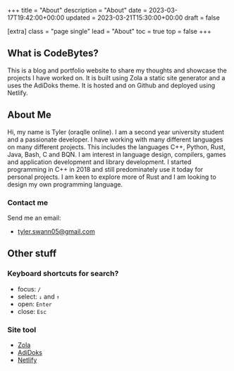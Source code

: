 +++
title = "About"
description = "About"
date = 2023-03-17T19:42:00+00:00
updated = 2023-03-21T15:30:00+00:00
draft = false

[extra]
class = "page single"
lead = "About"
toc = true
top = false
+++

## What is CodeBytes?

This is a blog and portfolio website to share my thoughts and showcase the projects I have worked on. It is built using Zola a static site generator and a uses the AdiDoks theme. It is hosted and on Github and deployed using Netlify.

## About Me

Hi, my name is Tyler (oraqlle online). I am a second year university student and a passionate developer. I have working with many different languages on many different projects. This includes the languages C++, Python, Rust, Java, Bash, C and BQN. I am interest in language design, compilers, games and application development and library development. I started programming in C++ in 2018 and still predominately use it today for personal projects. I am keen to explore more of Rust and I am looking to design my own programming language.

### Contact me

Send me an email:

- <tyler.swann05@gmail.com>

## Other stuff

### Keyboard shortcuts for search?

- focus: `/`
- select: `↓` and `↑`
- open: `Enter`
- close: `Esc`

### Site tool

- [Zola](https://www.getzola.org/documentation/getting-started/overview/)
- [AdiDoks](https://www.getzola.org/themes/adidoks/)
- [Netlify](https://docs.netlify.com/)
